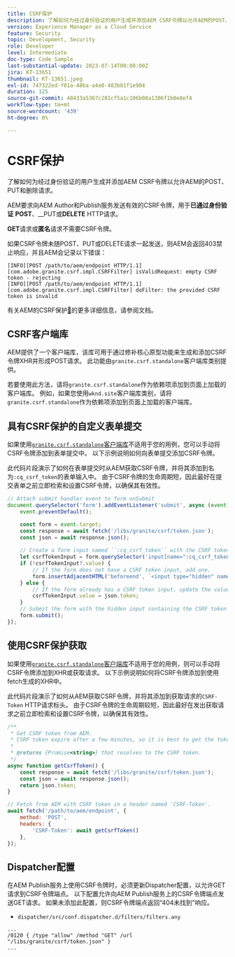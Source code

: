 ```yaml
---
title: CSRF保护
description: 了解如何为经过身份验证的用户生成并添加AEM CSRF令牌以允许AEM的POST、PUT和删除请求。
version: Experience Manager as a Cloud Service
feature: Security
topic: Development, Security
role: Developer
level: Intermediate
doc-type: Code Sample
last-substantial-update: 2023-07-14T00:00:00Z
jira: KT-13651
thumbnail: KT-13651.jpeg
exl-id: 747322ed-f01a-48ba-a4a0-483b81f1e904
duration: 125
source-git-commit: 48433a5367c281cf5a1c106b08a1306f1b0e8ef4
workflow-type: tm+mt
source-wordcount: '439'
ht-degree: 0%

---
```


# CSRF保护

了解如何为经过身份验证的用户生成并添加AEM CSRF令牌以允许AEM的POST、PUT和删除请求。

AEM要求向AEM Author和Publish服务发送有效的CSRF令牌，用于&#x200B;__已通过身份验证__ __POST__、__PUT或&#x200B;__DELETE__ HTTP请求。

__GET__&#x200B;请求或&#x200B;__匿名__&#x200B;请求不需要CSRF令牌。

如果CSRF令牌未随POST、PUT或DELETE请求一起发送，则AEM会返回403禁止响应，并且AEM会记录以下错误：

```log
[INFO][POST /path/to/aem/endpoint HTTP/1.1][com.adobe.granite.csrf.impl.CSRFFilter] isValidRequest: empty CSRF token - rejecting
[INFO][POST /path/to/aem/endpoint HTTP/1.1][com.adobe.granite.csrf.impl.CSRFFilter] doFilter: the provided CSRF token is invalid
```

有关AEM的CSRF保护[&#128279;](https://experienceleague.adobe.com/docs/experience-manager-65/developing/introduction/csrf-protection.html)的更多详细信息，请参阅文档。


## CSRF客户端库

AEM提供了一个客户端库，该库可用于通过修补核心原型功能来生成和添加CSRF令牌XHR并形成POST请求。 此功能由`granite.csrf.standalone`客户端库类别提供。

若要使用此方法，请将`granite.csrf.standalone`作为依赖项添加到页面上加载的客户端库。 例如，如果您使用`wknd.site`客户端库类别，请将`granite.csrf.standalone`作为依赖项添加到页面上加载的客户端库。

## 具有CSRF保护的自定义表单提交

如果使用[`granite.csrf.standalone`客户端库](#csrf-client-library)不适用于您的用例，您可以手动将CSRF令牌添加到表单提交中。 以下示例说明如何向表单提交添加CSRF令牌。

此代码片段演示了如何在表单提交时从AEM获取CSRF令牌，并将其添加到名为`:cq_csrf_token`的表单输入中。 由于CSRF令牌的生命周期短，因此最好在提交表单之前立即检索和设置CSRF令牌，以确保其有效性。

```javascript
// Attach submit handler event to form onSubmit
document.querySelector('form').addEventListener('submit', async (event) => {
    event.preventDefault();

    const form = event.target;
    const response = await fetch('/libs/granite/csrf/token.json');
    const json = await response.json();
    
    // Create a form input named ``:cq_csrf_token`` with the CSRF token.
    let csrfTokenInput = form.querySelector('input[name=":cq_csrf_token"]');
    if (!csrfTokenInput?.value) {
        // If the form does not have a CSRF token input, add one.
        form.insertAdjacentHTML('beforeend', `<input type="hidden" name=":cq_csrf_token" value="${json.token}">`);
    } else {
        // If the form already has a CSRF token input, update the value.
        csrfTokenInput.value = json.token;
    }
    // Submit the form with the hidden input containing the CSRF token
    form.submit();
});
```

## 使用CSRF保护获取

如果使用[`granite.csrf.standalone`客户端库](#csrf-client-library)不适用于您的用例，则可以手动将CSRF令牌添加到XHR或获取请求。 以下示例说明如何将CSRF令牌添加到使用fetch生成的XHR中。

此代码片段演示了如何从AEM获取CSRF令牌，并将其添加到获取请求的`CSRF-Token` HTTP请求标头。 由于CSRF令牌的生命周期较短，因此最好在发出获取请求之前立即检索和设置CSRF令牌，以确保其有效性。

```javascript
/**
 * Get CSRF token from AEM.
 * CSRF token expire after a few minutes, so it is best to get the token before each request.
 * 
 * @returns {Promise<string>} that resolves to the CSRF token.
 */
async function getCsrfToken() {
    const response = await fetch('/libs/granite/csrf/token.json');
    const json = await response.json();
    return json.token;
}

// Fetch from AEM with CSRF token in a header named 'CSRF-Token'.
await fetch('/path/to/aem/endpoint', {
    method: 'POST',
    headers: {
        'CSRF-Token': await getCsrfToken()
    },
});
```

## Dispatcher配置

在AEM Publish服务上使用CSRF令牌时，必须更新Dispatcher配置，以允许GET请求到CSRF令牌端点。 以下配置允许向AEM Publish服务上的CSRF令牌端点发送GET请求。 如果未添加此配置，则CSRF令牌端点返回“404未找到”响应。

* `dispatcher/src/conf.dispatcher.d/filters/filters.any`

```
...
/0120 { /type "allow" /method "GET" /url "/libs/granite/csrf/token.json" }
...
```
